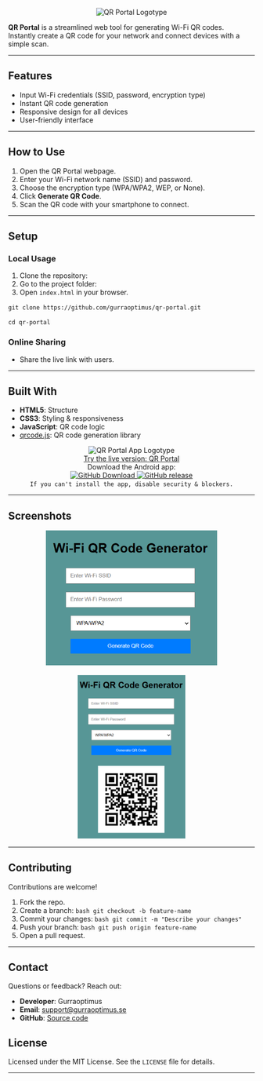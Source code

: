 <p align="center">
    <img src="https://gurraoptimus.github.io/QR-Portal/screenshots/logotype.png" alt="QR Portal Logotype" width="" />
</p>
    <b>QR Portal</b> is a streamlined web tool for generating Wi-Fi QR codes.<br>
    Instantly create a QR code for your network and connect devices with a simple scan.
</p>

---

## Features
- Input Wi-Fi credentials (SSID, password, encryption type)
- Instant QR code generation
- Responsive design for all devices
- User-friendly interface

---

## How to Use
1. Open the QR Portal webpage.
2. Enter your Wi-Fi network name (SSID) and password.
3. Choose the encryption type (WPA/WPA2, WEP, or None).
4. Click **Generate QR Code**.
5. Scan the QR code with your smartphone to connect.

---

## Setup
### Local Usage
1. Clone the repository:
2. Go to the project folder:
3. Open `index.html` in your browser.

```
git clone https://github.com/gurraoptimus/qr-portal.git
```

```
cd qr-portal
```

### Online Sharing
- Share the live link with users.

---

## Built With
- **HTML5**: Structure
- **CSS3**: Styling & responsiveness
- **JavaScript**: QR code logic
- [qrcode.js](https://github.com/soldair/node-qrcode): QR code generation library

<p align="center">
    <img src="https://raw.githubusercontent.com/gurraoptimus/QR-Portal/refs/heads/main/screenshots/favicon.ico" alt="QR Portal App Logotype" width="120" /><br>
    <a href="https://gurraoptimus.github.io/QR-Portal/">Try the live version: QR Portal</a><br>
    Download the Android app:<br>
    <a href="https://github.com/gurraoptimus/QR-Portal/releases">
        <img src="https://img.shields.io/github/downloads/gurraoptimus/QR-Portal/total?style=flat-square" alt="GitHub Download" />
    </a>
    <a href="https://github.com/gurraoptimus/QR-Portal/tags">
        <img src="https://img.shields.io/github/v/release/gurraoptimus/QR-Portal?style=flat-square" alt="GitHub release" />
    </a><br>
    <code>If you can't install the app, disable security & blockers.</code>
</p>

---

## Screenshots
<p align="center">
    <img src="screenshots/homepage.png" alt="Screenshot of the QR Portal homepage" width="350" /><br><br>
    <img src="screenshots/qr-code.png" alt="Screenshot of a generated Wi-Fi QR code" width="220" />
</p>

---

## Contributing
Contributions are welcome!
1. Fork the repo.
2. Create a branch:
        ```bash
        git checkout -b feature-name
        ```
3. Commit your changes:
        ```bash
        git commit -m "Describe your changes"
        ```
4. Push your branch:
        ```bash
        git push origin feature-name
        ```
5. Open a pull request.

---

## Contact
Questions or feedback? Reach out:
- **Developer**: Gurraoptimus
- **Email**: support@gurraoptimus.se
- **GitHub**: [Source code](https://github.dev/gurraoptimus/QR-Portal)

## License
Licensed under the MIT License. See the `LICENSE` file for details.

---